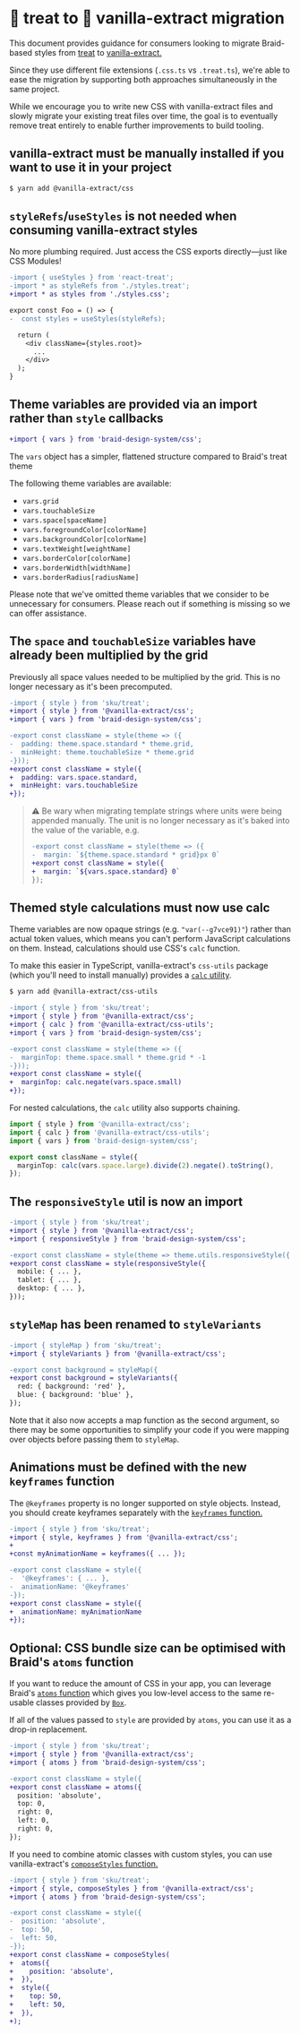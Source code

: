 # 🍬 treat to 🧁 vanilla-extract migration

This document provides guidance for consumers looking to migrate Braid-based styles from [treat](https://seek-oss.github.io/treat) to [vanilla-extract.](http://vanilla-extract.style)

Since they use different file extensions (`.css.ts` vs `.treat.ts`), we're able to ease the migration by supporting both approaches simultaneously in the same project.

While we encourage you to write new CSS with vanilla-extract files and slowly migrate your existing treat files over time, the goal is to eventually remove treat entirely to enable further improvements to build tooling.

## vanilla-extract must be manually installed if you want to use it in your project

```bash
$ yarn add @vanilla-extract/css
```

## `styleRefs`/`useStyles` is not needed when consuming vanilla-extract styles

No more plumbing required. Just access the CSS exports directly—just like CSS Modules!

```diff
-import { useStyles } from 'react-treat';
-import * as styleRefs from './styles.treat';
+import * as styles from './styles.css';

export const Foo = () => {
-  const styles = useStyles(styleRefs);

  return (
    <div className={styles.root}>
      ...
    </div>
  );
}
```

## Theme variables are provided via an import rather than `style` callbacks

```diff
+import { vars } from 'braid-design-system/css';
```

The `vars` object has a simpler, flattened structure compared to Braid's treat theme

The following theme variables are available:

- `vars.grid`
- `vars.touchableSize`
- `vars.space[spaceName]`
- `vars.foregroundColor[colorName]`
- `vars.backgroundColor[colorName]`
- `vars.textWeight[weightName]`
- `vars.borderColor[colorName]`
- `vars.borderWidth[widthName]`
- `vars.borderRadius[radiusName]`

Please note that we've omitted theme variables that we consider to be unnecessary for consumers. Please reach out if something is missing so we can offer assistance.

## The `space` and `touchableSize` variables have already been multiplied by the grid

Previously all space values needed to be multiplied by the grid. This is no longer necessary as it's been precomputed.

```diff
-import { style } from 'sku/treat';
+import { style } from '@vanilla-extract/css';
+import { vars } from 'braid-design-system/css';

-export const className = style(theme => ({
-  padding: theme.space.standard * theme.grid,
-  minHeight: theme.touchableSize * theme.grid
-}));
+export const className = style({
+  padding: vars.space.standard,
+  minHeight: vars.touchableSize
+});
```

> ⚠️ Be wary when migrating template strings where units were being appended manually. The unit is no longer necessary as it's baked into the value of the variable, e.g.
>
> ```diff
> -export const className = style(theme => ({
> -  margin: `${theme.space.standard * grid}px 0`
> +export const className = style({
> +  margin: `${vars.space.standard} 0`
> });
> ```

## Themed style calculations must now use calc

Theme variables are now opaque strings (e.g. `"var(--g7vce91)"`) rather than actual token values, which means you can't perform JavaScript calculations on them. Instead, calculations should use CSS's `calc` function.

To make this easier in TypeScript, vanilla-extract's `css-utils` package (which you'll need to install manually) provides a [`calc` utility](https://vanilla-extract.style/documentation/utility-functions/#calc).

```bash
$ yarn add @vanilla-extract/css-utils
```

```diff
-import { style } from 'sku/treat';
+import { style } from '@vanilla-extract/css';
+import { calc } from '@vanilla-extract/css-utils';
+import { vars } from 'braid-design-system/css';

-export const className = style(theme => ({
-  marginTop: theme.space.small * theme.grid * -1
-}));
+export const className = style({
+  marginTop: calc.negate(vars.space.small)
+});
```

For nested calculations, the `calc` utility also supports chaining.

```ts
import { style } from '@vanilla-extract/css';
import { calc } from '@vanilla-extract/css-utils';
import { vars } from 'braid-design-system/css';

export const className = style({
  marginTop: calc(vars.space.large).divide(2).negate().toString(),
});
```

## The `responsiveStyle` util is now an import

```diff
-import { style } from 'sku/treat';
+import { style } from '@vanilla-extract/css';
+import { responsiveStyle } from 'braid-design-system/css';

-export const className = style(theme => theme.utils.responsiveStyle({
+export const className = style(responsiveStyle({
  mobile: { ... },
  tablet: { ... },
  desktop: { ... },
}));
```

## `styleMap` has been renamed to `styleVariants`

```diff
-import { styleMap } from 'sku/treat';
+import { styleVariants } from '@vanilla-extract/css';

-export const background = styleMap({
+export const background = styleVariants({
  red: { background: 'red' },
  blue: { background: 'blue' },
});
```

Note that it also now accepts a map function as the second argument, so there may be some opportunities to simplify your code if you were mapping over objects before passing them to `styleMap`.

## Animations must be defined with the new `keyframes` function

The `@keyframes` property is no longer supported on style objects. Instead, you should create keyframes separately with the [`keyframes` function.](https://vanilla-extract.style/documentation/styling-api/#keyframes)

```diff
-import { style } from 'sku/treat';
+import { style, keyframes } from '@vanilla-extract/css';
+
+const myAnimationName = keyframes({ ... });

-export const className = style({
-  '@keyframes': { ... },
-  animationName: '@keyframes'
-});
+export const className = style({
+  animationName: myAnimationName
+});
```

## Optional: CSS bundle size can be optimised with Braid's `atoms` function

If you want to reduce the amount of CSS in your app, you can leverage Braid's [`atoms` function](https://seek-oss.github.io/braid-design-system/css/atoms) which gives you low-level access to the same re-usable classes provided by [`Box`](https://seek-oss.github.io/braid-design-system/components/Box).

If all of the values passed to `style` are provided by `atoms`, you can use it as a drop-in replacement.

```diff
-import { style } from 'sku/treat';
+import { style } from '@vanilla-extract/css';
+import { atoms } from 'braid-design-system/css';

-export const className = style({
+export const className = atoms({
  position: 'absolute',
  top: 0,
  right: 0,
  left: 0,
  right: 0,
});
```

If you need to combine atomic classes with custom styles, you can use vanilla-extract's [`composeStyles` function.](https://vanilla-extract.style/documentation/styling-api/#composestyles)

```diff
-import { style } from 'sku/treat';
+import { style, composeStyles } from '@vanilla-extract/css';
+import { atoms } from 'braid-design-system/css';

-export const className = style({
-  position: 'absolute',
-  top: 50,
-  left: 50,
-});
+export const className = composeStyles(
+  atoms({
+    position: 'absolute',
+  }),
+  style({
+    top: 50,
+    left: 50,
+  }),
+);
```
